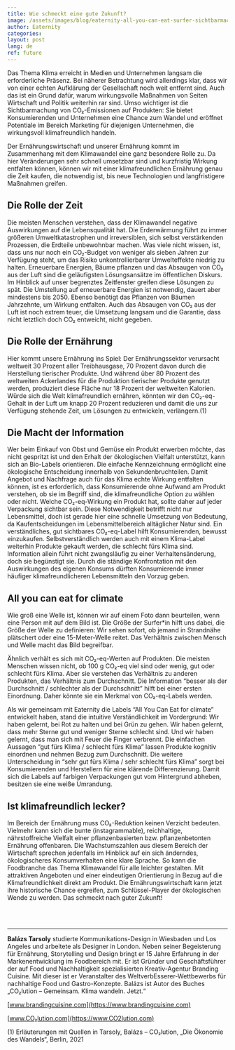 ```yaml
---
title: Wie schmeckt eine gute Zukunft?
image: /assets/images/blog/eaternity-all-you-can-eat-surfer-sichtbarmachung-co2.jpg
author: Eaternity
categories:
layout: post
lang: de
ref: future
---
```


Das Thema Klima erreicht in Medien und Unternehmen langsam die erforderliche Präsenz. Bei näherer Betrachtung wird allerdings klar, dass wir von einer echten Aufklärung der Gesellschaft noch weit entfernt sind. Auch das ist ein Grund dafür, warum wirkungsvolle Maßnahmen von Seiten Wirtschaft und Politik weiterhin rar sind. Umso wichtiger ist die Sichtbarmachung von CO₂-Emissionen auf Produkten: Sie bietet Konsumierenden und Unternehmen eine Chance zum Wandel und eröffnet Potentiale im Bereich Marketing für diejenigen Unternehmen, die wirkungsvoll klimafreundlich handeln. 
 
Der Ernährungswirtschaft und unserer Ernährung kommt im Zusammenhang mit dem Klimawandel eine ganz besondere Rolle zu. Da hier Veränderungen sehr schnell umsetzbar sind und kurzfristig Wirkung entfalten können, können wir mit einer klimafreundlichen Ernährung genau die Zeit kaufen, die notwendig ist, bis neue Technologien und langfristigere Maßnahmen greifen. 
 
## Die Rolle der Zeit
Die meisten Menschen verstehen, dass der Klimawandel negative Auswirkungen auf die Lebensqualität hat. Die Erderwärmung führt zu immer größeren Umweltkatastrophen und irreversiblen, sich selbst verstärkenden Prozessen, die Erdteile unbewohnbar machen. Was viele nicht wissen, ist, dass uns nur noch ein CO₂-Budget von weniger als sieben Jahren zur Verfügung steht, um das Risiko unkontrollierbarer Umwelteffekte niedrig zu halten.
Erneuerbare Energien, Bäume pflanzen und das Absaugen von CO₂ aus der Luft sind die geläufigsten Lösungsansätze im öffentlichen Diskurs. Im Hinblick auf unser begrenztes Zeitfenster greifen diese Lösungen zu spät. Die Umstellung auf erneuerbare Energien ist notwendig, dauert aber mindestens bis 2050. Ebenso benötigt das Pflanzen von Bäumen Jahrzehnte, um Wirkung entfalten. Auch das Absaugen von CO₂ aus der Luft ist noch extrem teuer, die Umsetzung langsam und die Garantie, dass nicht letztlich doch CO₂ entweicht, nicht gegeben.
 
## Die Rolle der Ernährung
Hier kommt unsere Ernährung ins Spiel: Der Ernährungssektor verursacht weltweit 30 Prozent aller Treibhausgase, 70 Prozent davon durch die Herstellung tierischer Produkte. Und während über 80 Prozent des weltweiten Ackerlandes für die Produktion tierischer Produkte genutzt werden, produziert diese Fläche nur 18 Prozent der weltweiten Kalorien. Würde sich die Welt klimafreundlich ernähren, könnten wir den CO₂-eq-Gehalt in der Luft um knapp 20 Prozent reduzieren und damit die uns zur Verfügung stehende Zeit, um Lösungen zu entwickeln, verlängern.(1)
 
## Die Macht der Information
Wer beim Einkauf von Obst und Gemüse ein Produkt erwerben möchte, das nicht gespritzt ist und den Erhalt der ökologischen Vielfalt unterstützt, kann sich an Bio-Labels orientieren. Die einfache Kennzeichnung ermöglicht eine ökologische Entscheidung innerhalb von Sekundenbruchteilen. Damit Angebot und Nachfrage auch für das Klima echte Wirkung entfalten können, ist es erforderlich, dass Konsumierende ohne Aufwand am Produkt verstehen, ob sie im Begriff sind, die klimafreundliche Option zu wählen oder nicht. 
Welche CO₂-eq-Wirkung ein Produkt hat, sollte daher auf jeder Verpackung sichtbar sein. Diese Notwendigkeit betrifft nicht nur Lebensmittel, doch ist gerade hier eine schnelle Umsetzung von Bedeutung, da Kaufentscheidungen im Lebensmittelbereich alltäglicher Natur sind. Ein verständliches, gut sichtbares CO₂-eq-Label hilft Konsumierenden, bewusst einzukaufen. Selbstverständlich werden auch mit einem Klima-Label weiterhin Produkte gekauft werden, die schlecht fürs Klima sind. Information allein führt nicht zwangsläufig zu einer Verhaltensänderung, doch sie begünstigt sie. Durch die ständige Konfrontation mit den Auswirkungen des eigenen Konsums dürften Konsumierende immer häufiger klimafreundlicheren Lebensmitteln den Vorzug geben.
 
## All you can eat for climate
Wie groß eine Welle ist, können wir auf einem Foto dann beurteilen, wenn eine Person mit auf dem Bild ist. Die Größe der Surfer\*in hilft uns dabei, die Größe der Welle zu definieren: Wir sehen sofort, ob jemand in Strandnähe plätschert oder eine 15-Meter-Welle reitet. Das Verhältnis zwischen Mensch und Welle macht das Bild begreifbar. 

Ähnlich verhält es sich mit CO₂-eq-Werten auf Produkten. Die meisten Menschen wissen nicht, ob 100 g CO₂-eq viel sind oder wenig, gut oder schlecht fürs Klima. Aber sie verstehen das Verhältnis zu anderen Produkten, das Verhältnis zum Durchschnitt. Die Information “besser als der Durchschnitt / schlechter als der Durchschnitt” hilft bei einer ersten Einordnung. Daher könnte sie ein Merkmal von CO₂-eq-Labels werden. 

Als wir gemeinsam mit Eaternity die Labels “All You Can Eat for climate” entwickelt haben, stand die intuitive Verständlichkeit im Vordergrund: Wir haben gelernt, bei Rot zu halten und bei Grün zu gehen. Wir haben gelernt, dass mehr Sterne gut und weniger Sterne schlecht sind. Und wir haben gelernt, dass man sich mit Feuer die Finger verbrennt. Die einfachen Aussagen “gut fürs Klima / schlecht fürs Klima” lassen Produkte kognitiv einordnen und nehmen Bezug zum Durchschnitt. Die weitere Unterscheidung in “sehr gut fürs Klima / sehr schlecht fürs Klima” sorgt bei Konsumierenden und Herstellern für eine klärende Differenzierung. Damit sich die Labels auf farbigen Verpackungen gut vom Hintergrund abheben, besitzen sie eine weiße Umrandung.

## Ist klimafreundlich lecker?
Im Bereich der Ernährung muss CO₂-Reduktion keinen Verzicht bedeuten. Vielmehr kann sich die bunte (instagrammable), reichhaltige, nährstoffreiche Vielfalt einer pflanzenbasierten bzw. pflanzenbetonten Ernährung offenbaren. Die Wachstumszahlen aus diesem Bereich der Wirtschaft sprechen jedenfalls im Hinblick auf ein sich änderndes, ökologischeres Konsumverhalten eine klare Sprache. 
So kann die Foodbranche das Thema Klimawandel für alle leichter gestalten. Mit attraktiven Angeboten und einer eindeutigen Orientierung in Bezug auf die Klimafreundlichkeit direkt am Produkt. Die Ernährungswirtschaft kann jetzt ihre historische Chance ergreifen, zum Schlüssel-Player der ökologischen Wende zu werden. Das schmeckt nach guter Zukunft!
 
 
 
<br />
<br />

________

**Balázs Tarsoly** studierte Kommunikations-Design in Wiesbaden und Los Angeles und arbeitete als Designer in London. Neben seiner Begeisterung für Ernährung, Storytelling und Design bringt er 15 Jahre Erfahrung in der Markenentwicklung im Foodbereich mit. Er ist Gründer und Geschäftsführer der auf Food und Nachhaltigkeit spezialisierten Kreativ-Agentur Branding Cuisine. Mit dieser ist er Veranstalter des WeltverbEsserer-Wettbewerbs für nachhaltige Food und Gastro-Konzepte. Balázs ist Autor des Buches „CO₂lution – Gemeinsam. Klima wandeln. Jetzt.“

[www.brandingcuisine.com](https://www.brandingcuisine.com)

[www.CO₂lution.com](https://www.CO2lution.com)
 
(1) Erläuterungen mit Quellen in Tarsoly, Balázs – CO₂lution, „Die Ökonomie des Wandels“, Berlin, 2021

